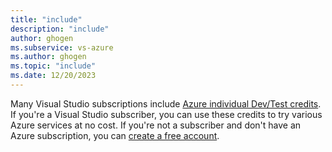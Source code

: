 ```yaml
---
title: "include"
description: "include"
author: ghogen
ms.subservice: vs-azure
ms.author: ghogen
ms.topic: "include"
ms.date: 12/20/2023
---
```

Many Visual Studio subscriptions include [Azure individual Dev/Test credits](/visualstudio/subscriptions/vs-azure-eligibility). If you're a Visual Studio subscriber, you can use these credits to try various Azure services at no cost. If you're not a subscriber and don't have an Azure subscription, you can [create a free account](https://azure.microsoft.com/free/?WT.mc_id=A261C142F).
